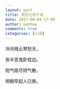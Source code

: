 ```yaml
---
layout: post
title: 农历七月十五
date: 2017-08-04 17:09
author: venhow
comments: true
categories: [小诗]
---
```

冷月残云寒愁天，

夜半恶鬼卧枕边。

阳气吸尽阴气散，

明朝早起人已换。
